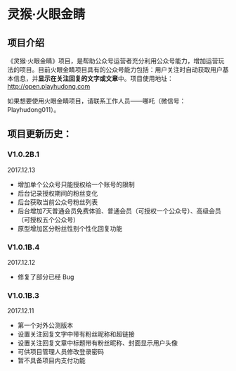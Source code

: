 # 灵猴·火眼金睛
## 项目介绍
《灵猴·火眼金睛》项目，是帮助公众号运营者充分利用公众号能力，增加运营玩法的项目。目前火眼金睛项目具有的公众号能力包括：用户关注时自动获取用户基本信息，并**显示在关注回复的文字或文章**中。项目使用地址：<http://open.playhudong.com>

如果想要使用火眼金睛项目，请联系工作人员——哪吒（微信号：Playhudong011）。

## 项目更新历史：
### V1.0.2B.1
2017.12.13
- 增加单个公众号只能授权给一个账号的限制
- 后台记录授权期间的粉丝变化
- 后台获取当前公众号粉丝列表
- 后台增加7天普通会员免费体验、普通会员（可授权一个公众号）、高级会员（可授权五个公众号）
- 原型增加区分粉丝性别个性化回复功能

### V1.0.1B.4
2017.12.12
- 修复了部分已经 Bug

### V1.0.1B.3
2017.12.11
- 第一个对外公测版本
- 设置关注回复文字中带有粉丝昵称和超链接
- 设置关注回复文章中标题带有粉丝昵称、封面显示用户头像
- 可供项目管理人员修改登录密码
- 暂不具备项目内支付功能

